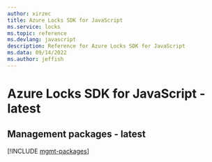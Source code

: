 ```yaml
---
author: xirzec
title: Azure Locks SDK for JavaScript
ms.service: locks
ms.topic: reference
ms.devlang: javascript
description: Reference for Azure Locks SDK for JavaScript
ms.data: 09/14/2022
ms.author: jeffish
---
```

# Azure Locks SDK for JavaScript - latest

## Management packages - latest
[!INCLUDE [mgmt-packages](locks-mgmt-index.md)]